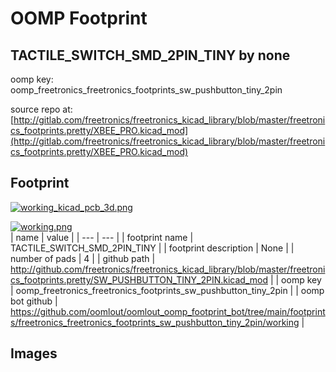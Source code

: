 # OOMP Footprint  
## TACTILE_SWITCH_SMD_2PIN_TINY  by none  
  
oomp key: oomp_freetronics_freetronics_footprints_sw_pushbutton_tiny_2pin  
  
source repo at: [http://gitlab.com/freetronics/freetronics_kicad_library/blob/master/freetronics_footprints.pretty/XBEE_PRO.kicad_mod](http://gitlab.com/freetronics/freetronics_kicad_library/blob/master/freetronics_footprints.pretty/XBEE_PRO.kicad_mod)  
## Footprint  
  
[![working_kicad_pcb_3d.png](working_kicad_pcb_3d_600.png)](working_kicad_pcb_3d.png)  
  
[![working.png](working_600.png)](working.png)  
| name | value | 
| --- | --- | 
| footprint name | TACTILE_SWITCH_SMD_2PIN_TINY | 
| footprint description | None | 
| number of pads | 4 | 
| github path | http://github.com/freetronics/freetronics_kicad_library/blob/master/freetronics_footprints.pretty/SW_PUSHBUTTON_TINY_2PIN.kicad_mod | 
| oomp key | oomp_freetronics_freetronics_footprints_sw_pushbutton_tiny_2pin | 
| oomp bot github | https://github.com/oomlout/oomlout_oomp_footprint_bot/tree/main/footprints/freetronics_freetronics_footprints_sw_pushbutton_tiny_2pin/working | 
## Images  
